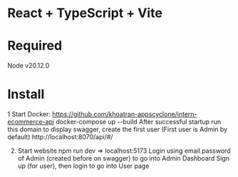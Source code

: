 # React + TypeScript + Vite

# Required
Node v20.12.0

# Install
1 Start Docker: 
https://github.com/khoatran-appscyclone/intern-ecommerce-api
docker-compose up --build
After successful startup run this domain to display swagger, create the first user (First user is Admin by default)
http://localhost:8070/api/#/

2. Start website
npm run dev => localhost:5173
Login using email password of Admin (created before on swagger) to go into Admin Dashboard
Sign up (for user), then login to go into User page


